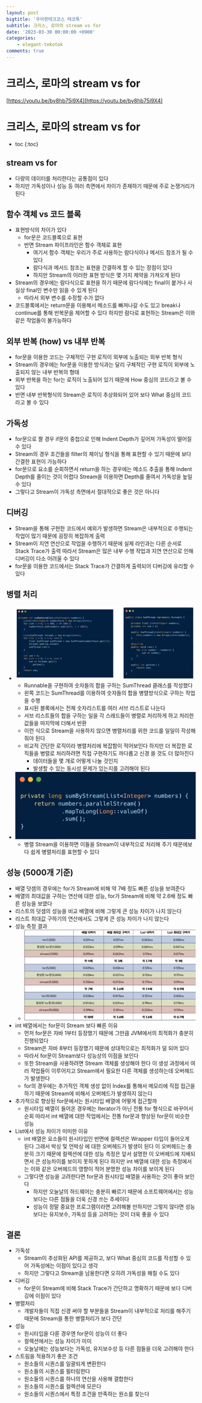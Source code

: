 ```yaml
---
layout: post
bigtitle: '우아한테크코스 테코톡'
subtitle: 크리스, 로마의 stream vs for
date: '2023-03-30 00:00:00 +0900'
categories:
    - elegant-tekotok
comments: true
---
```


# 크리스, 로마의 stream vs for
[https://youtu.be/by8hb75i9X4](https://youtu.be/by8hb75i9X4)

# 크리스, 로마의 stream vs for
* toc
{:toc}

## stream vs for
+ 다량의 데이터를 처리한다는 공통점이 있다
+ 하지만 가독성이나 성능 등 여러 측면에서 차이가 존재하기 때문에 주로 논쟁거리가 된다

## 함수 객체 vs 코드 블록
+ 표현방식의 차이가 있다
  + for문은 코드블록으로 표현
  + 반면 Stream 파이프라인은 함수 객체로 표현
    + 여기서 함수 객체는 우리가 주로 사용하는 람다식이나 메서드 참조가 될 수 있다
    + 람다식과 메서드 참조는 표현을 간결하게 할 수 있는 장점이 있다
    + 하지만 Stream의 이러한 표현 방식은 몇 가지 제약을 가져오게 된다
+ Stream의 경우에는 람다식으로 표현을 하기 때문에 람다식에는 final이 붙거나 사실상 final인 변수만 읽을 수 있게 된다
  + 따라서 외부 변수를 수정할 수가 없다
+ 코드블록에서는 return문을 이용해서 메소드를 빠져나갈 수도 있고 break나 continue를 통해 반복문을 제어할 수 있다 하지만 람다로 표현하는 Stream은 이와 같은 작업들이 불가능하다

## 외부 반복 (how) vs 내부 반복
+ for문을 이용한 코드는 구체적인 구현 로직이 외부에 노출되는 외부 반복 형식
+ Stream의 경우에는 for문을 이용한 방식과는 달리 구체적인 구현 로직이 외부에 노출되지 않는 내부 반복의 형태
+ 외부 반복을 하는 for는 로직이 노출되어 있기 때문에 How 중심의 코드라고 볼 수 있다
+ 반면 내부 반복형식의 Stream은 로직이 추상화되어 있어 보다 What 중심의 코드라고 볼 수 있다

## 가독성 
+ for문으로 짤 경우 if문의 중첩으로 인해 Indent Depth가 깊어져 가독성이 떨어질 수 있다
+ Stream의 경우 조건들을 filter의 체이닝 형식을 통해 표현할 수 있기 때문에 보다 간결한 표현이 가능하다
+ for문으로 요소를 순회하면서 return을 하는 경우에는 메소드 추출을 통해 Indent Depth를 줄이는 것이 어렵다 Stream을 이용하면 Depth를 줄여서 가독성을 높일 수 있다
+ 그렇다고 Stream이 가독성 측면에서 절대적으로 좋은 것은 아니다

## 디버깅 
+ Stream을 통해 구현한 코드에서 예외가 발생하면  Stream은 내부적으로 수행되는 작업이 많기 때문에 굉장히 복잡하게 출력
+ Stream이 지연 연산으로 작업을 수행하기 때문에 실제 라인과는 다른 순서로 Stack Trace가 출력 따라서 Stream은 많은 내부 수행 작업과 지연 연산으로 인해 디버깅이 다소 어려울 수 있다
+ for문을 이용한 코드에서는 Stack Trace가 간결하게 출력되어 디버깅에 유리할 수 있다

## 병렬 처리
+ ![img.png](../../../assets/img/elegant-tekotok/CHRIS-ROMAN-StreamVsFor.png)
  + Runnable을 구현하여 숫자들의 합을 구하는 SumThread 클래스를 작성했다
  + 왼쪽 코드는 SumThread를 이용하여 숫자들의 합을 병렬방식으로 구하는 작업을 수행
  + 표시된 블록에서는 전체 숫자리스트를 여러 서브 리스트로 나눈다
  + 서브 리스트들의 합을 구하는 일을 각 스레드들이 병렬로 처리하게 하고 처리한 값들을 마지막에 더해서 반환
  + 이런 식으로 Stream을 사용하지 않으면 병렬처리를 위한 코드를 일일이 작성해 줘야 된다
  + 비교적 간단한 로직이라 병렬처리에 복잡함이 적어보인다 하지만 더 복잡한 로직들을 병렬로 처리하려면 직접 구현하기도 까다롭고 신경 쓸 것도 더 많아진다
    + 데이터들을 몇 개로 어떻게 나눌 것인지
    + 발생할 수 있는 동시성 문제가 있는지를 고려해야 된다
+ ![img_1.png](../../../assets/img/elegant-tekotok/CHRIS-ROMAN-StreamVsFor1.png)
  + 병렬 Stream을 이용하면 이들을 Stream이 내부적으로 처리해 주기 때문에보다 쉽게 병렬처리를 표현할 수 있다

## 성능 (5000개 기준)
+ 배열 덧셈의 경우에는 for가 Stream에 비해 약 7배 정도 빠른 성능을 보여준다
+ 배열의 최대값을 구하는 연산에 대한 성능, for가 Stream에 비해 약 2.6배 정도 빠른 성능을 보였다
+ 리스트의 덧셈의 성능을 비교 배열에 비해 그렇게 큰 성능 차이가 나지 않는다 
+ 리스트 최대값 구하기의 연산에서도 그렇게 큰 성능 차이가 나지 않는다
+ 성능 측정 결과
  + ![img_2.png](../../../assets/img/elegant-tekotok/CHRIS-ROMAN-StreamVsFor2.png)
+ int 배열에서는 for문이 Stream 보다 빠른 이유
  + 먼저 for문은 자바 1부터 등장했기 때문에 그만큼 JVM에서의 최적화가 충분히 진행되었다
  + Stream은 자바 8부터 등장했기 때문에 상대적으로는 최적화가 덜 되어 있다
  + 따라서 for문이 Stream보다 성능상의 이점을 보인다
  + 또한 Stream을 사용하려면 Stream 객체를 생성해야 한다 이 생성 과정에서 여러 작업들이 이루어지고 Stream에서 필요한 다른 객체를 생성하는데 오버헤드가 발생한다
  + for의 경우에는 추가적인 객체 생성 없이 Index를 통해서 메모리에 직접 접근을 하기 때문에 Stream에 비해서 오버헤드가 발생하지 않는다
+ 추가적으로 향상된 for문에서는 원시타입 배열에 어떻게 접근할까
  + 원시타입 배열이 들어온 경우에는 Iterator가 아닌 전통 for 형식으로 바꾸어서 순회 따라서 int 배열에 대한 작업에서는 전통 for문과 향상된 for문이 비슷한 성능
+ List에서 성능 차이가 미미한 이유
  + int 배열은 요소들이 원시타입인 반면에 컬렉션은 Wrapper 타입이 들어오게 된다 그래서 박싱 및 언박싱 에 대한 오버헤드가 발생이 된다
    이 오버헤드는 충분히 크기 때문에 컬렉션에 대한 성능 측정은 앞서 설명한 이 오버헤드에 지배되면서 큰 성능차이를 보이지 못하게 된다 하지만 int 배열에 대한 성능 측정에서는
    이와 같은 오버헤드의 영향이 적어 분명한 성능 차이를 보이게 된다
  + 그렇다면 성능을 고려한다면 for문과 원시타입 배열을 사용하는 것이 좋아 보인다
    + 하지만 오늘날의 하드웨어는 충분히 빠르기 때문에 소프트웨어에서는 성능보다는 다른 점들을 더욱 신경 쓰는 추세이다
    + 성능이 정말 중요한 프로그램이라면 고려해볼 만하지만 그렇지 않다면 성능보다는 유지보수, 가독성 등을 고려하는 것이 더욱 좋을 수 있다

## 결론
+ 가독성
  + Stream이 추상화된 API를 제공하고, 보다 What 중심의 코드를 작성할 수 있어 가독성에는 이점이 있다고 생각
  + 하지만 그렇다고 Stream을 남용한다면 오히려 가독성을 해칠 수도 있다
+ 디버깅
  + for문이 Stream에 비해 Stack Trace가 간단하고 명확하기 때문에 보다 디버깅에 이점이 있다
+ 병렬처리
  + 개발자들이 직접 신경 써야 할 부분들을 Stream이 내부적으로 처리를 해주기 때문에 Stream을 통한 병렬처리가 보다 간단
+ 성능
  + 원시타입을 다룬 경우엔 for문이 성능이 더 좋다
  + 컬렉션에서는 성능 차이가 미미
  + 오늘날에는 성능보다는 가독성, 유지보수성 등 다른 점들을 더욱 고려해야 한다
+ 스트림을 적용하기 좋은 조건
  + 원소들의 시퀀스를 일괄되게 변환한다
  + 원소들의 시퀀스를 필터링한다
  + 원소들의 시퀀스를 하나의 연산을 사용해 결합한다
  + 원소들의 시퀀스를 컬렉션에 모은다
  + 원소들의 시퀀스에서 특정 조건을 만족하는 원소를 찾는다
